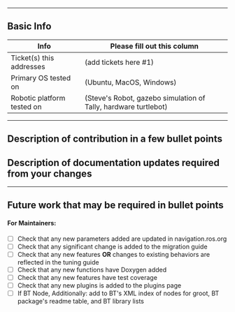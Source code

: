 <!-- Please fill out the following pull request template for non-trivial changes to help us process your PR faster and more efficiently.-->

---

## Basic Info

| Info | Please fill out this column |
| ------ | ----------- |
| Ticket(s) this addresses   | (add tickets here #1) |
| Primary OS tested on | (Ubuntu, MacOS, Windows) |
| Robotic platform tested on | (Steve's Robot, gazebo simulation of Tally, hardware turtlebot) |

---

## Description of contribution in a few bullet points

<!--
* I added this neat new feature
* Also fixed a typo in a parameter name in nav2_costmap_2d
-->

## Description of documentation updates required from your changes

<!--
* Added new parameter, so need to add that to default configs and documentation page
* I added some capabilities, need to document them
-->

---

## Future work that may be required in bullet points

<!--
* I think there might be some optimizations to be made from STL vector
* I see alot of redundancy in this package, we might want to add a function `bool XYZ()` to reduce clutter
* I tested on a differential drive robot, but there might be issues turning near corners on an omnidirectional platform
-->

#### For Maintainers: <!-- DO NOT EDIT OR REMOVE -->
- [ ] Check that any new parameters added are updated in navigation.ros.org
- [ ] Check that any significant change is added to the migration guide
- [ ] Check that any new features **OR** changes to existing behaviors are reflected in the tuning guide
- [ ] Check that any new functions have Doxygen added
- [ ] Check that any new features have test coverage
- [ ] Check that any new plugins is added to the plugins page
- [ ] If BT Node, Additionally: add to BT's XML index of nodes for groot, BT package's readme table, and BT library lists
